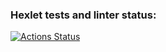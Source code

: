 ### Hexlet tests and linter status:
[![Actions Status](https://github.com/fey/php-oop-project-lvl1/workflows/hexlet-check/badge.svg)](https://github.com/fey/php-oop-project-lvl1/actions)
